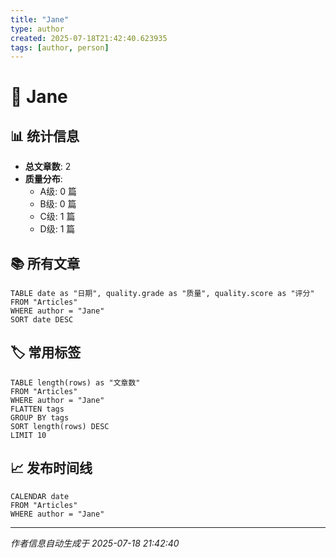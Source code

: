 ```yaml
---
title: "Jane"
type: author
created: 2025-07-18T21:42:40.623935
tags: [author, person]
---
```


# 👤 Jane

## 📊 统计信息

- **总文章数**: 2
- **质量分布**:
  - A级: 0 篇
  - B级: 0 篇  
  - C级: 1 篇
  - D级: 1 篇

## 📚 所有文章

```dataview
TABLE date as "日期", quality.grade as "质量", quality.score as "评分"
FROM "Articles"
WHERE author = "Jane"
SORT date DESC
```

## 🏷️ 常用标签

```dataview
TABLE length(rows) as "文章数"
FROM "Articles"
WHERE author = "Jane"
FLATTEN tags
GROUP BY tags
SORT length(rows) DESC
LIMIT 10
```

## 📈 发布时间线

```dataview
CALENDAR date
FROM "Articles"
WHERE author = "Jane"
```

---

*作者信息自动生成于 2025-07-18 21:42:40*
